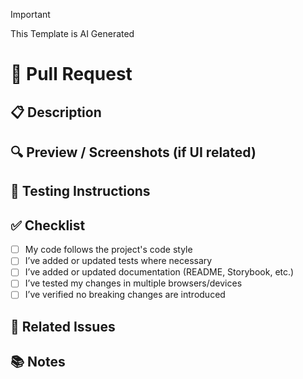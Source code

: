 > [!IMPORTANT]
> This Template is AI Generated

# 🚀 Pull Request

## 📋 Description

<!--
Provide a brief description of what this PR does.
Include any relevant context or motivation for the change.
If it fixes an issue, reference it (e.g., Fixes #123).
-->

## 🔍 Preview / Screenshots (if UI related)

<!--
Add screenshots, GIFs, or a link to Storybook if the PR includes UI changes.
-->

## 🧪 Testing Instructions

<!--
Detail steps to manually test the changes.
E.g., what components/pages were affected and how to verify them.
-->

## ✅ Checklist

- [ ] My code follows the project's code style
- [ ] I’ve added or updated tests where necessary
- [ ] I’ve added or updated documentation (README, Storybook, etc.)
- [ ] I’ve tested my changes in multiple browsers/devices
- [ ] I’ve verified no breaking changes are introduced

## 📎 Related Issues

<!-- Link to any related issues or discussions. Example: Closes #123 -->

## 📚 Notes

<!-- Any extra info reviewers should know, potential blockers, or things to follow up on. -->

